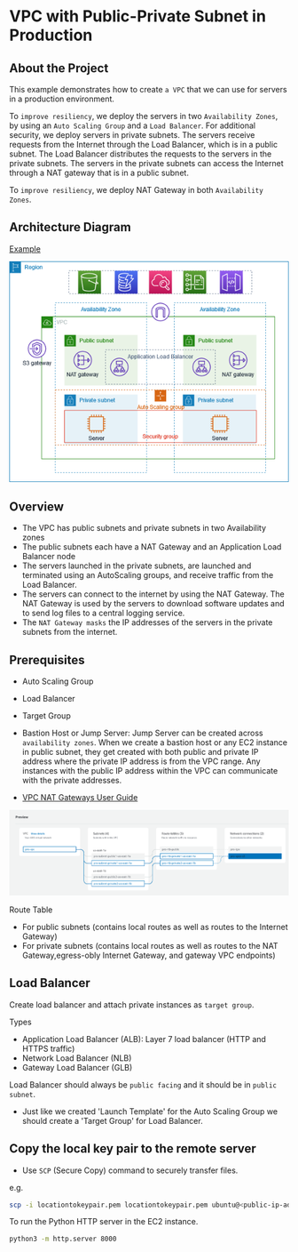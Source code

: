 # VPC with Public-Private Subnet in Production

## About the Project

This example demonstrates how to create `a VPC` that we can use for servers in a production environment.

To `improve resiliency`, we deploy the servers in two `Availability Zones`, by using an `Auto Scaling Group` and a `Load Balancer`. For additional security, we deploy servers in private subnets. The servers receive requests from the Internet through the Load Balancer, which is in a public subnet. The Load Balancer distributes the requests to the servers in the private subnets. The servers in the private subnets can access the Internet through a NAT gateway that is in a public subnet.

To `improve resiliency`, we deploy NAT Gateway in both `Availability Zones`.

## Architecture Diagram

[Example](https://docs.aws.amazon.com/vpc/latest/userguide/vpc-example-private-subnets-nat.html)

![VPC with Public-Private Subnet in Production](../assets/vpc-example-private-subnets.png)

## Overview

- The VPC has public subnets and private subnets in two Availability zones
- The public subnets each have a NAT Gateway and an Application Load Balancer node
- The servers launched in the private subnets, are launched and terminated using an AutoScaling groups, and receive traffic from the Load Balancer.
- The servers can connect to the internet by using the NAT Gateway. The NAT Gateway is used by the servers to download software updates and to send log files to a central logging service.
- The `NAT Gateway masks` the IP addresses of the servers in the private subnets from the internet.

## Prerequisites

- Auto Scaling Group
- Load Balancer
- Target Group
- Bastion Host or Jump Server: Jump Server can be created across `availability zones`. When we create a bastion host or any EC2 instance in public subnet, they get created with both public and private IP address where the private IP address is from the VPC range. Any instances with the public IP address within the VPC can communicate with the private addresses.

- [VPC NAT Gateways User Guide](https://docs.aws.amazon.com/vpc/latest/userguide/vpc-nat-gateway.html)

![VPC Preview while Creating](../assets/vpc-preview.png)

Route Table

- For public subnets (contains local routes as well as routes to the Internet Gateway)
- For private subnets (contains local routes as well as routes to the NAT Gateway,egress-obly Internet Gateway, and gateway VPC endpoints)

## Load Balancer

Create load balancer and attach private instances as `target group`.

Types

- Application Load Balancer (ALB): Layer 7 load balancer (HTTP and HTTPS traffic)
- Network Load Balancer (NLB)
- Gateway Load Balancer (GLB)

Load Balancer should always be `public facing` and it should be in `public subnet`.

- Just like we created 'Launch Template' for the Auto Scaling Group we should create a 'Target Group' for Load Balancer.

## Copy the local key pair to the remote server

- Use `SCP` (Secure Copy) command to securely transfer files.

e.g.

```bash
scp -i locationtokeypair.pem locationtokeypair.pem ubuntu@<public-ip-address>:/home/ubuntu
```

To run the Python HTTP server in the EC2 instance.

```bash
python3 -m http.server 8000
```
